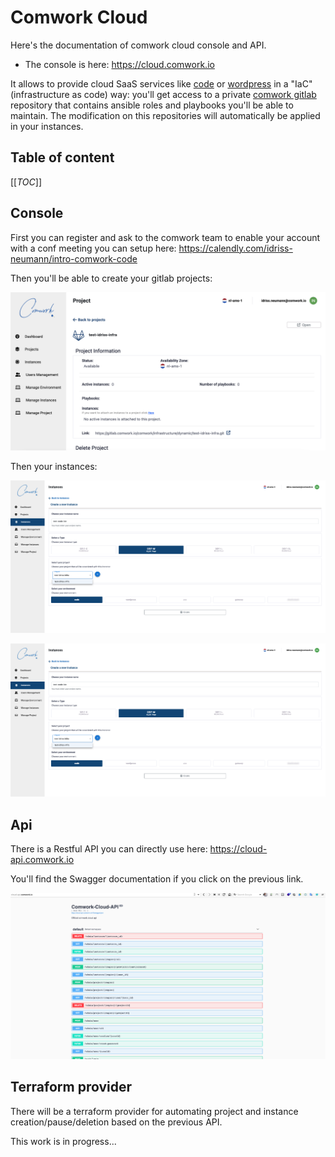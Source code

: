 # Comwork Cloud

Here's the documentation of comwork cloud console and API.

* The console is here: https://cloud.comwork.io

It allows to provide cloud SaaS services like [code](https://code.comwork.io) or [wordpress](https://wpaas.comwork.io) in a "IaC" (infrastructure as code) way: you'll get access to a private [comwork gitlab](https://gitlab.comwork.io) repository that contains ansible roles and playbooks you'll be able to maintain. The modification on this repositories will automatically be applied in your instances.

## Table of content

[[_TOC_]]

## Console

First you can register and ask to the comwork team to enable your account with a conf meeting you can setup here: https://calendly.com/idriss-neumann/intro-comwork-code

Then you'll be able to create your gitlab projects:

![project](./img/project.png)

Then your instances:

![create_instance](./img/create_instance.png)

![created_instance](./img/create_instance.png)

## Api

There is a Restful API you can directly use here: https://cloud-api.comwork.io

You'll find the Swagger documentation if you click on the previous link.

![swagger](./img/swagger.png)

## Terraform provider

There will be a terraform provider for automating project and instance creation/pause/deletion based on the previous API.

This work is in progress...
